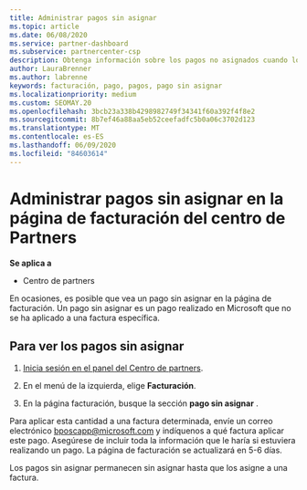 ```yaml
---
title: Administrar pagos sin asignar
ms.topic: article
ms.date: 06/08/2020
ms.service: partner-dashboard
ms.subservice: partnercenter-csp
description: Obtenga información sobre los pagos no asignados cuando los vea en la página de facturación del centro de Partners. Aprenda también a aplicarlos a las facturas.
author: LauraBrenner
ms.author: labrenne
keywords: facturación, pago, pagos, pago sin asignar
ms.localizationpriority: medium
ms.custom: SEOMAY.20
ms.openlocfilehash: 3bcb23a338b4298982749f34341f60a392f4f8e2
ms.sourcegitcommit: 8b7ef46a88aa5eb52ceefadfc5b0a06c3702d123
ms.translationtype: MT
ms.contentlocale: es-ES
ms.lasthandoff: 06/09/2020
ms.locfileid: "84603614"
---
```

# <a name="manage-unallocated-payments-on-your-partner-center-billing-page"></a>Administrar pagos sin asignar en la página de facturación del centro de Partners

**Se aplica a**

- Centro de partners

En ocasiones, es posible que vea un pago sin asignar en la página de facturación. Un pago sin asignar es un pago realizado en Microsoft que no se ha aplicado a una factura específica.

## <a name="to-view-your-unallocated-payments"></a>Para ver los pagos sin asignar

1. [Inicia sesión en el panel del Centro de partners](https://partner.microsoft.com/dashboard/home).

2. En el menú de la izquierda, elige **Facturación**.

3. En la página facturación, busque la sección **pago sin asignar** . 

Para aplicar esta cantidad a una factura determinada, envíe un correo electrónico bposcapp@microsoft.com y indíquenos a qué factura aplicar este pago. Asegúrese de incluir toda la información que le haría si estuviera realizando un pago. La página de facturación se actualizará en 5-6 días. 

Los pagos sin asignar permanecen sin asignar hasta que los asigne a una factura. 
